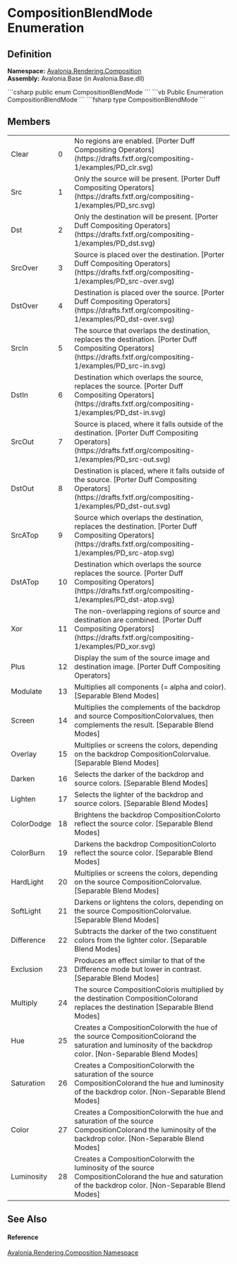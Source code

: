 # CompositionBlendMode Enumeration




## Definition
**Namespace:** <a href="N_Avalonia_Rendering_Composition">Avalonia.Rendering.Composition</a>  
**Assembly:** Avalonia.Base (in Avalonia.Base.dll)

<Tabs groupId="api-code-preview">
<TabItem value="csharp" label="C#">
```csharp
public enum CompositionBlendMode
```
</TabItem>
<TabItem value="vb" label="VB">
```vb
Public Enumeration CompositionBlendMode
```
</TabItem>
<TabItem value="fsharp" label="F#">
```fsharp
type CompositionBlendMode
```
</TabItem>
</Tabs>



## Members
<table>
<tr>
<td>Clear</td>
<td>0</td>
<td>No regions are enabled. [Porter Duff Compositing Operators] (https://drafts.fxtf.org/compositing-1/examples/PD_clr.svg)</td>
</tr>
<tr>
<td>Src</td>
<td>1</td>
<td>Only the source will be present. [Porter Duff Compositing Operators] (https://drafts.fxtf.org/compositing-1/examples/PD_src.svg)</td>
</tr>
<tr>
<td>Dst</td>
<td>2</td>
<td>Only the destination will be present. [Porter Duff Compositing Operators] (https://drafts.fxtf.org/compositing-1/examples/PD_dst.svg)</td>
</tr>
<tr>
<td>SrcOver</td>
<td>3</td>
<td>Source is placed over the destination. [Porter Duff Compositing Operators] (https://drafts.fxtf.org/compositing-1/examples/PD_src-over.svg)</td>
</tr>
<tr>
<td>DstOver</td>
<td>4</td>
<td>Destination is placed over the source. [Porter Duff Compositing Operators] (https://drafts.fxtf.org/compositing-1/examples/PD_dst-over.svg)</td>
</tr>
<tr>
<td>SrcIn</td>
<td>5</td>
<td>The source that overlaps the destination, replaces the destination. [Porter Duff Compositing Operators] (https://drafts.fxtf.org/compositing-1/examples/PD_src-in.svg)</td>
</tr>
<tr>
<td>DstIn</td>
<td>6</td>
<td>Destination which overlaps the source, replaces the source. [Porter Duff Compositing Operators] (https://drafts.fxtf.org/compositing-1/examples/PD_dst-in.svg)</td>
</tr>
<tr>
<td>SrcOut</td>
<td>7</td>
<td>Source is placed, where it falls outside of the destination. [Porter Duff Compositing Operators] (https://drafts.fxtf.org/compositing-1/examples/PD_src-out.svg)</td>
</tr>
<tr>
<td>DstOut</td>
<td>8</td>
<td>Destination is placed, where it falls outside of the source. [Porter Duff Compositing Operators] (https://drafts.fxtf.org/compositing-1/examples/PD_dst-out.svg)</td>
</tr>
<tr>
<td>SrcATop</td>
<td>9</td>
<td>Source which overlaps the destination, replaces the destination. [Porter Duff Compositing Operators] (https://drafts.fxtf.org/compositing-1/examples/PD_src-atop.svg)</td>
</tr>
<tr>
<td>DstATop</td>
<td>10</td>
<td>Destination which overlaps the source replaces the source. [Porter Duff Compositing Operators] (https://drafts.fxtf.org/compositing-1/examples/PD_dst-atop.svg)</td>
</tr>
<tr>
<td>Xor</td>
<td>11</td>
<td>The non-overlapping regions of source and destination are combined. [Porter Duff Compositing Operators] (https://drafts.fxtf.org/compositing-1/examples/PD_xor.svg)</td>
</tr>
<tr>
<td>Plus</td>
<td>12</td>
<td>Display the sum of the source image and destination image. [Porter Duff Compositing Operators]</td>
</tr>
<tr>
<td>Modulate</td>
<td>13</td>
<td>Multiplies all components (= alpha and color). [Separable Blend Modes]</td>
</tr>
<tr>
<td>Screen</td>
<td>14</td>
<td>Multiplies the complements of the backdrop and source CompositionColorvalues, then complements the result. [Separable Blend Modes]</td>
</tr>
<tr>
<td>Overlay</td>
<td>15</td>
<td>Multiplies or screens the colors, depending on the backdrop CompositionColorvalue. [Separable Blend Modes]</td>
</tr>
<tr>
<td>Darken</td>
<td>16</td>
<td>Selects the darker of the backdrop and source colors. [Separable Blend Modes]</td>
</tr>
<tr>
<td>Lighten</td>
<td>17</td>
<td>Selects the lighter of the backdrop and source colors. [Separable Blend Modes]</td>
</tr>
<tr>
<td>ColorDodge</td>
<td>18</td>
<td>Brightens the backdrop CompositionColorto reflect the source color. [Separable Blend Modes]</td>
</tr>
<tr>
<td>ColorBurn</td>
<td>19</td>
<td>Darkens the backdrop CompositionColorto reflect the source color. [Separable Blend Modes]</td>
</tr>
<tr>
<td>HardLight</td>
<td>20</td>
<td>Multiplies or screens the colors, depending on the source CompositionColorvalue. [Separable Blend Modes]</td>
</tr>
<tr>
<td>SoftLight</td>
<td>21</td>
<td>Darkens or lightens the colors, depending on the source CompositionColorvalue. [Separable Blend Modes]</td>
</tr>
<tr>
<td>Difference</td>
<td>22</td>
<td>Subtracts the darker of the two constituent colors from the lighter color. [Separable Blend Modes]</td>
</tr>
<tr>
<td>Exclusion</td>
<td>23</td>
<td>Produces an effect similar to that of the Difference mode but lower in contrast. [Separable Blend Modes]</td>
</tr>
<tr>
<td>Multiply</td>
<td>24</td>
<td>The source CompositionColoris multiplied by the destination CompositionColorand replaces the destination [Separable Blend Modes]</td>
</tr>
<tr>
<td>Hue</td>
<td>25</td>
<td>Creates a CompositionColorwith the hue of the source CompositionColorand the saturation and luminosity of the backdrop color. [Non-Separable Blend Modes]</td>
</tr>
<tr>
<td>Saturation</td>
<td>26</td>
<td>Creates a CompositionColorwith the saturation of the source CompositionColorand the hue and luminosity of the backdrop color. [Non-Separable Blend Modes]</td>
</tr>
<tr>
<td>Color</td>
<td>27</td>
<td>Creates a CompositionColorwith the hue and saturation of the source CompositionColorand the luminosity of the backdrop color. [Non-Separable Blend Modes]</td>
</tr>
<tr>
<td>Luminosity</td>
<td>28</td>
<td>Creates a CompositionColorwith the luminosity of the source CompositionColorand the hue and saturation of the backdrop color. [Non-Separable Blend Modes]</td>
</tr>
</table>

## See Also


#### Reference
<a href="N_Avalonia_Rendering_Composition">Avalonia.Rendering.Composition Namespace</a>  


